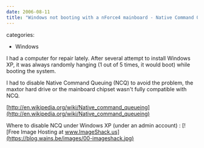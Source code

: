 ```yaml
---
date: 2006-08-11
title: "Windows not booting with a nForce4 mainboard - Native Command Queuing (NCQ)"
---
```








categories:
- Windows


I had a computer for repair lately.
After several attempt to install Windows XP, it was always randomly hanging (1 out of 5 times, it would boot) while booting the system.

I had to disable Native Command Queuing (NCQ) to avoid the problem, the maxtor hard drive or the mainboard chipset wasn't fully compatible with NCQ.

[http://en.wikipedia.org/wiki/Native_command_queueing](http://en.wikipedia.org/wiki/Native_command_queueing)

Where to disable NCQ under Windows XP (under an admin account) :
[![Free Image Hosting at www.ImageShack.us](https://blog.wains.be/images/00-imageshack.jpg)


